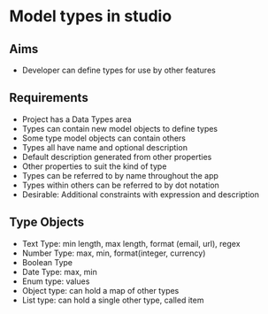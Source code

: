 Model types in studio
=====================

Aims
----

- Developer can define types for use by other features

Requirements
------------

- Project has a Data Types area
- Types can contain new model objects to define types
- Some type model objects can contain others
- Types all have name and optional description
- Default description generated from other properties
- Other properties to suit the kind of type
- Types can be referred to by name throughout the app
- Types within others can be referred to by dot notation
- Desirable: Additional constraints with expression and description

Type Objects
------------

- Text Type: min length, max length, format (email, url), regex
- Number Type: max, min, format(integer, currency)
- Boolean Type
- Date Type: max, min
- Enum type: values
- Object type: can hold a map of other types
- List type: can hold a single other type, called item
